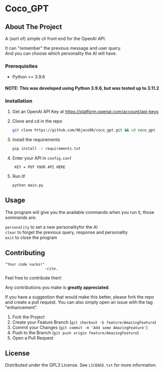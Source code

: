 # Coco_GPT

## About The Project

A (sort of) simple cli front end for the OpenAI API.

It can "remember" the previous message and user query.\
And you can choose which personality the AI will have.

### Prerequisites


* Python >= 3.9.6

#### NOTE: This was developed using Python 3.9.6, but was tested up to 3.11.2
  

### Installation

1. Get an OpenAI API Key at https://platform.openai.com/account/api-keys


2. Clone and cd in the repo
   ```sh
   git clone https://github.com/96jaco96/coco_gpt.git && cd coco_gpt
   ```
3. Install the requirements
   ```sh
   pip install -r requirements.txt
   ```
4. Enter your API in `config.conf`
   ```
    KEY = PUT YOUR API HERE
   ```
5. Run it!
    ```
    python main.py
    ```
## Usage

The program will give you the available commands when you run it, those sommands are:

``` personality ```
to set a new personalityfor the AI\
```clear```
 to forget the previous query, response and personality\
```exit```
 to close the program

## Contributing

    "Your code sucks!" 
                      -cite.

Feel free to contribute then!

Any contributions you make is **greatly appreciated**.

If you have a suggestion that would make this better, please fork the repo and create a pull request. You can also simply open an issue with the tag "enhancement".

1. Fork the Project
2. Create your Feature Branch (`git checkout -b feature/AmazingFeature`)
3. Commit your Changes (`git commit -m 'Add some AmazingFeature'`)
4. Push to the Branch (`git push origin feature/AmazingFeature`)
5. Open a Pull Request

## License

Distributed under the GPL3 License. See `LICENSE.txt` for more information.
